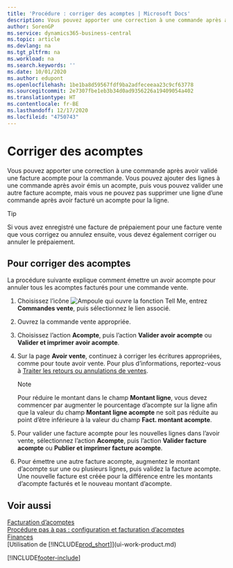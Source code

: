 ```yaml
---
title: 'Procédure : corriger des acomptes | Microsoft Docs'
description: Vous pouvez apporter une correction à une commande après avoir validé une facture acompte pour la commande. Vous pouvez ajouter des lignes à une commande après avoir émis un acompte, puis vous pouvez valider une autre facture acompte, mais vous ne pouvez pas supprimer une ligne d’une commande après avoir facturé un acompte pour la ligne.
author: SorenGP
ms.service: dynamics365-business-central
ms.topic: article
ms.devlang: na
ms.tgt_pltfrm: na
ms.workload: na
ms.search.keywords: ''
ms.date: 10/01/2020
ms.author: edupont
ms.openlocfilehash: 1be1ba8d59567fdf9ba2adfeceeaa23c9cf63778
ms.sourcegitcommit: 2e7307fbe1eb3b34d0ad9356226a19409054a402
ms.translationtype: HT
ms.contentlocale: fr-BE
ms.lasthandoff: 12/17/2020
ms.locfileid: "4750743"
---
```

# <a name="correct-prepayments"></a>Corriger des acomptes

Vous pouvez apporter une correction à une commande après avoir validé une facture acompte pour la commande. Vous pouvez ajouter des lignes à une commande après avoir émis un acompte, puis vous pouvez valider une autre facture acompte, mais vous ne pouvez pas supprimer une ligne d’une commande après avoir facturé un acompte pour la ligne.  

> [!TIP]
> Si vous avez enregistré une facture de prépaiement pour une facture vente que vous corrigez ou annulez ensuite, vous devez également corriger ou annuler le prépaiement.

## <a name="to-correct-a-prepayment"></a>Pour corriger des acomptes

La procédure suivante explique comment émettre un avoir acompte pour annuler tous les acomptes facturés pour une commande vente.  

1. Choisissez l’icône ![Ampoule qui ouvre la fonction Tell Me](media/ui-search/search_small.png "Dites-moi ce que vous voulez faire"), entrez **Commandes vente**, puis sélectionnez le lien associé.  
2. Ouvrez la commande vente appropriée.
3. Choisissez l’action **Acompte**, puis l’action **Valider avoir acompte** ou **Valider et imprimer avoir acompte**.  
4. Sur la page **Avoir vente**, continuez à corriger les écritures appropriées, comme pour toute avoir vente. Pour plus d’informations, reportez-vous à [Traiter les retours ou annulations de ventes](sales-how-process-sales-returns-cancellations.md).  

    > [!NOTE]  
    > Pour réduire le montant dans le champ **Montant ligne**, vous devez commencer par augmenter le pourcentage d’acompte sur la ligne afin que la valeur du champ **Montant ligne acompte** ne soit pas réduite au point d’être inférieure à la valeur du champ **Fact. montant acompte**.

5. Pour valider une facture acompte pour les nouvelles lignes dans l’avoir vente, sélectionnez l’action **Acompte**, puis l’action **Valider facture acompte** ou **Publier et imprimer facture acompte**.  
6. Pour émettre une autre facture acompte, augmentez le montant d’acompte sur une ou plusieurs lignes, puis validez la facture acompte. Une nouvelle facture est créée pour la différence entre les montants d’acompte facturés et le nouveau montant d’acompte.  

## <a name="see-also"></a>Voir aussi

[Facturation d’acomptes](finance-invoice-prepayments.md)  
[Procédure pas à pas : configuration et facturation d’acomptes](walkthrough-setting-up-and-invoicing-sales-prepayments.md)  
[Finances](finance.md)  
[Utilisation de [!INCLUDE[prod_short](includes/prod_short.md)]](ui-work-product.md)  


[!INCLUDE[footer-include](includes/footer-banner.md)]